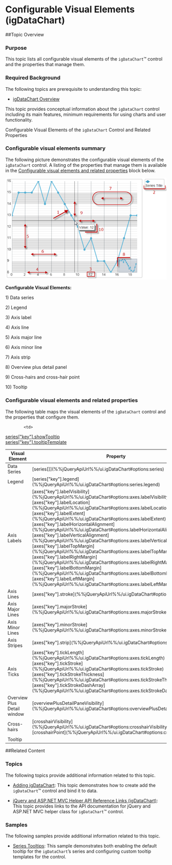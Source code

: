 ﻿<!--
|metadata|
{
    "fileName": "igdatachart-visual-elements",
    "controlName": "igDataChart",
    "tags": ["Charting","Getting Started"]
}
|metadata|
-->

# Configurable Visual Elements (igDataChart)



##Topic Overview

### Purpose

This topic lists all configurable visual elements of the `igDataChart`™ control and the properties that manage them.

### Required Background

The following topics are prerequisite to understanding this topic:


-	[igDataChart Overview](igDataChart-Overview.html)

This topic provides conceptual information about the `igDataChart` control including its main features, minimum requirements for using charts and user functionality.


Configurable Visual Elements of the `igDataChart` Control and Related Properties


### Configurable visual elements summary

The following picture demonstrates the configurable visual elements of the `igDataChart` control. A listing of the properties that manage them is available in the [Configurable visual elements and related properties](#configuring-visual-elements-properties) block below.

![](images/igDataChart_Visual_Elements_1.png)

**Configurable Visual Elements:**

​1) Data series

​2) Legend

​3) Axis label

​4) Axis line

​5) Axis major line

​6) Axis minor line

​7) Axis strip

​8) Overview plus detail panel

​9) Cross-hairs and cross-hair point

​10) Tooltip

### <a id="configuring-visual-elements-properties"></a>Configurable visual elements and related properties

The following table maps the visual elements of the `igDataChart` control and the properties that configure them.

<table class="table table-striped">
	<thead>
		<tr>
            <th colspan="">
Visual Element
			</th>
            <th>
Property
			</th>
        </tr>
	</thead>
	<tbody>
        <tr>
            <td>
Data Series
			</td>
            <td>
[series[]](%%jQueryApiUrl%%/ui.igDataChart#options:series)
			</td>
        </tr>
        <tr>
            <td>
Legend
			</td>
            <td>
[series["key"].legend](%%jQueryApiUrl%%/ui.igDataChart#options:series.legend)
			</td>
        </tr>
        <tr>
            <td>
Axis Labels
			</td>
            <td>
[axes["key"].labelVisibility](%%jQueryApiUrl%%/ui.igDataChart#options:axes.labelVisibility)
                <br />
[axes["key"].labelLocation](%%jQueryApiUrl%%/ui.igDataChart#options:axes.labelLocation)
                <br />
[axes["key"].labelExtent](%%jQueryApiUrl%%/ui.igDataChart#options:axes.labelExtent)
                <br />
[axes["key"].labelHorizontalAlignment](%%jQueryApiUrl%%/ui.igDataChart#options.labelHorizontalAlignment)
                <br />
[axes["key"].labelVerticalAlignment](%%jQueryApiUrl%%/ui.igDataChart#options:axes.labelVerticalAlignment)
                <br />
[axes["key"].labelTopMargin](%%jQueryApiUrl%%/ui.igDataChart#options:axes.labelTopMargin)
                <br />
[axes["key"].labelRightMargin](%%jQueryApiUrl%%/ui.igDataChart#options:axes.labelRightMargin)
                <br />
[axes["key"].labelBottomMargin](%%jQueryApiUrl%%/ui.igDataChart#options:axes.labelBottomMargin)
                <br />
[axes["key"].labelLeftMargin](%%jQueryApiUrl%%/ui.igDataChart#options:axes.labelLeftMargin)
			</td>
        </tr>
        <tr>
            <td>
Axis Lines
			</td>
            <td>
[axes["key"].stroke](%%jQueryApiUrl%%/ui.igDataChart#options:axes.stroke)
			</td>
        </tr>
        <tr>
            <td>
Axis Major Lines
			</td>
            <td>
[axes["key"].majorStroke](%%jQueryApiUrl%%/ui.igDataChart#options:axes.majorStroke)
			</td>
        </tr>
        <tr>
            <td>
Axis Minor Lines
			</td>
            <td>
[axes["key"].minorStroke](%%jQueryApiUrl%%/ui.igDataChart#options:axes.minorStroke)
			</td>
        </tr>
        <tr>
            <td>
Axis Stripes
			</td>
            <td>
[axes["key"].strip](%%jQueryApiUrl%%/ui.igDataChart#options:axes.strip)
			</td>
        </tr>
        <tr>
            <td>
Axis Ticks
			</td>
            <td>
[axes["key"].tickLength](%%jQueryApiUrl%%/ui.igDataChart#options:axes.tickLength)
                <br />
[axes["key"].tickStroke](%%jQueryApiUrl%%/ui.igDataChart#options:axes.tickStroke)
                <br />
[axes["key"].tickStrokeThickness](%%jQueryApiUrl%%/ui.igDataChart#options:axes.tickStrokeThickness)
                <br />
[axes["key"].tickStrokeDashArray](%%jQueryApiUrl%%/ui.igDataChart#options:axes.tickStrokeDashArray)
			</td>
        </tr>
        <tr>
            <td>
Overview Plus Detail window
			</td>
            <td>
[overviewPlusDetailPaneVisibility](%%jQueryApiUrl%%/ui.igDataChart#options:overviewPlusDetailPaneVisibility)
			</td>
        </tr>
        <tr>
            <td>
Cross-hairs
			</td>
            <td>
[crosshairVisibility](%%jQueryApiUrl%%/ui.igDataChart#options:crosshairVisibility)
                <br />
[crosshairPoint](%%jQueryApiUrl%%/ui.igDataChart#options:crosshairPoint)
			</td>
        </tr>
        <tr>
            <td>
Tooltip
			</td>

            <td>
[series["key"].showTooltip](%%jQueryApiUrl%%/ui.igDataChart#options:series.showTooltip)
                <br />
[series["key"].tooltipTemplate](%%jQueryApiUrl%%/ui.igDataChart#options:series.tooltipTemplate)
			</td>
        </tr>
    </tbody>
</table>





##Related Content


### Topics

The following topics provide additional information related to this topic.

-	[Adding igDataChart](igDataChart-Adding.html): This topic demonstrates how to create add the `igDataChart`™ control and bind it to data.

-	[](igDataChart-API-Links.html)[jQuery and ASP.NET MVC Helper API Reference Links (igDataChart)](igDataChart-API-Links.html): This topic provides links to the API documentation for jQuery and ASP.NET MVC helper class for `igDataChart`™ control.



### Samples

The following samples provide additional information related to this topic.

-	[Series Tooltips](%%SamplesUrl%%/data-chart/series-tooltips):  This sample demonstrates both enabling the default tooltip for the `igDataChart`’s series and configuring custom tooltip templates for the control.





 

 


